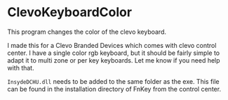 # ClevoKeyboardColor

This program changes the color of the clevo keyboard.

I made this for a Clevo Branded Devices which comes with clevo control center. I have a single color rgb keyboard, but it should be fairly simple to adapt it to multi zone or per key keyboards. Let me know if you need help with that.

`InsydeDCHU.dll` needs to be added to the same folder as the exe. This file can be found in the installation directory of FnKey from the control center.